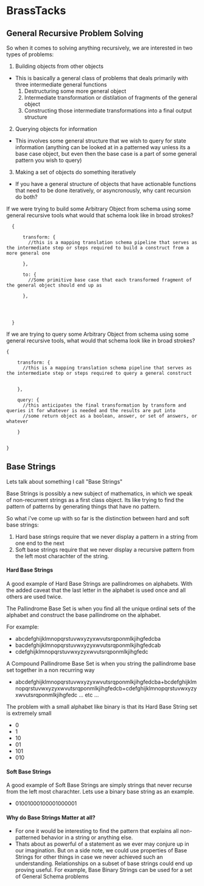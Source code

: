 # BrassTacks
## General Recursive Problem Solving
So when it comes to solving anything recursively, we are interested in two types of problems:

1. Building objects from other objects
- This is basically a general class of problems that deals primarily with three intermediate general functions
  1. Destructuring some more general object
  2. Intermediate transformation or distilation of fragments of the general object
  3. Constructing those intermediate transformations into a final output structure

2. Querying objects for information
- This involves some general structure that we wish to query for state information (anything can be looked at in a patterned way unless its a base case object, but even then the base case is a part of some general pattern you wish to query)

3. Making a set of objects do something iteratively
- If you have a general structure of objects that have actionable functions that need to be done iteratively, or asyncronously, why cant recursion do both?


If we were trying to build some Arbitrary Object from schema using some general recursive tools what would that schema look like in broad strokes?
      
      
      {

          transform: {
            //this is a mapping translation schema pipeline that serves as the intermediate step or steps required to build a construct from a more general one
          
          },
          
          to: {
            //Some primitive base case that each transformed fragment of the general object should end up as 
          
          },
          

      
      
      }
      
If we are trying to query some Arbitrary Object from schema using some general recursive tools, what would that schema look like in broad strokes?

    {

        transform: {
          //this is a mapping translation schema pipeline that serves as the intermediate step or steps required to query a general construct

        
        },
        
        query: {
          //this anticipates the final transformation by transform and queries it for whatever is needed and the results are put into
          //some return object as a boolean, answer, or set of answers, or whatever
          
        }
    
    
    }


## Base Strings
Lets talk about something I call "Base Strings"

Base Strings is possibly a new subject of mathematics, in which we speak of non-recurrent strings as a first class object. Its like trying to find the pattern of patterns by generating things that have no pattern.

So what i've come up with so far is the distinction between hard and soft base strings:
1. Hard base strings require that we never display a pattern in a string from one end to the next
2. Soft base strings require that we never display a recursive pattern from the left most charachter of the string.

#### Hard Base Strings
A good example of Hard Base Strings are pallindromes on alphabets. With the added caveat that the last letter in the alphabet is used once and all others are used twice.

The Pallindrome Base Set is when you find all the unique ordinal sets of the alphabet and construct the base pallindrome on the alphabet.

For example:
- abcdefghijklmnopqrstuvwxyzyxwvutsrqponmlkjihgfedcba
- bacdefghijklmnopqrstuvwxyzyxwvutsrqponmlkjihgfedcab
- cdefghijklmnopqrstuvwxyzyxwvutsrqponmlkjihgfedc

A Compound Pallindrome Base Set is when you string the pallindrome base set together in a non recurring way
- abcdefghijklmnopqrstuvwxyzyxwvutsrqponmlkjihgfedcba+bcdefghijklmnopqrstuvwxyzyxwvutsrqponmlkjihgfedcb+cdefghijklmnopqrstuvwxyzyxwvutsrqponmlkjihgfedc ... etc
...

The problem with a small alphabet like binary is that its Hard Base String set is extremely small
- 0
- 1
- 10
- 01
- 101
- 010

#### Soft Base Strings
A good example of Soft Base Strings are simply strings that never recurse from the left most charachter. Lets use a binary base string as an example.
- 01001000100001000001

#### Why do Base Strings Matter at all?
- For one it would be interesting to find the pattern that explains all non-patterned behavior in a string or anything else.
- Thats about as powerful of a statement as we ever may conjure up in our imagination. But on a side note, we could use properties of Base Strings for other things in case we never achieved such an understanding. Relationships on a subset of base strings could end up proving useful. For example, Base Binary Strings can be used for a set of General Schema problems
